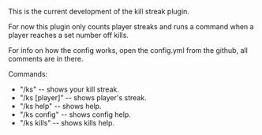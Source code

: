 This is the current development of the kill streak plugin.

For now this plugin only counts player streaks and runs a command when a player reaches a set number off kills.

For info on how the config works, open the config.yml from the github, all comments are in there.

Commands:

+ "/ks" -- shows your kill streak.
+ "/ks [player]" -- shows player's streak.
+ "/ks help" -- shows help.
+ "/ks config" -- shows config help.
+ "/ks kills" -- shows kills help.

